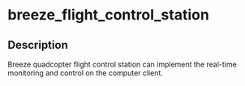 # breeze_flight_control_station

## Description
Breeze quadcopter flight control station can implement the real-time monitoring and control on the computer client.
